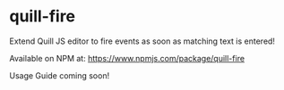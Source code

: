 # quill-fire
Extend Quill JS editor to fire events as soon as matching text is entered!

Available on NPM at: https://www.npmjs.com/package/quill-fire

Usage Guide coming soon!
